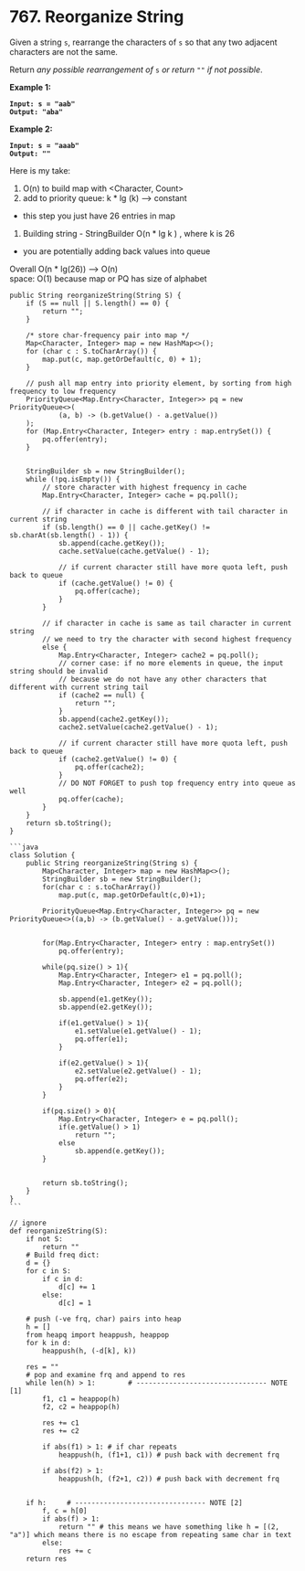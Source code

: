 # 767. Reorganize String

Given a string `s`, rearrange the characters of `s` so that any two adjacent characters are not the same.

Return _any possible rearrangement of_ `s` _or return_ `""` _if not possible_.

&#x20;

**Example 1:**

<pre><code><strong>Input: s = "aab"
</strong><strong>Output: "aba"
</strong></code></pre>

**Example 2:**

<pre><code><strong>Input: s = "aaab"
</strong><strong>Output: ""
</strong></code></pre>

Here is my take:

1. O(n) to build map with \<Character, Count>
2. add to priority queue: k \* lg (k) --> constant

* this step you just have 26 entries in map

1. Building string - StringBuilder O(n \* lg k ) , where k is 26

* you are potentially adding back values into queue

Overall O(n \* lg(26)) --> O(n)\
space: O(1) because map or PQ has size of alphabet

````
public String reorganizeString(String S) {
    if (S == null || S.length() == 0) {
        return "";
    }

    /* store char-frequency pair into map */
    Map<Character, Integer> map = new HashMap<>();
    for (char c : S.toCharArray()) {
        map.put(c, map.getOrDefault(c, 0) + 1);
    }

    // push all map entry into priority element, by sorting from high frequency to low frequency
    PriorityQueue<Map.Entry<Character, Integer>> pq = new PriorityQueue<>(
            (a, b) -> (b.getValue() - a.getValue())
    );
    for (Map.Entry<Character, Integer> entry : map.entrySet()) {
        pq.offer(entry);
    }


    StringBuilder sb = new StringBuilder();
    while (!pq.isEmpty()) {
        // store character with highest frequency in cache
        Map.Entry<Character, Integer> cache = pq.poll();

        // if character in cache is different with tail character in current string
        if (sb.length() == 0 || cache.getKey() != sb.charAt(sb.length() - 1)) {
            sb.append(cache.getKey());
            cache.setValue(cache.getValue() - 1);

            // if current character still have more quota left, push back to queue
            if (cache.getValue() != 0) {
                pq.offer(cache);
            }
        }

        // if character in cache is same as tail character in current string
        // we need to try the character with second highest frequency
        else {
            Map.Entry<Character, Integer> cache2 = pq.poll();
            // corner case: if no more elements in queue, the input string should be invalid
            // because we do not have any other characters that different with current string tail
            if (cache2 == null) {
                return "";
            }
            sb.append(cache2.getKey());
            cache2.setValue(cache2.getValue() - 1);
            
            // if current character still have more quota left, push back to queue
            if (cache2.getValue() != 0) {
                pq.offer(cache2);
            }
            // DO NOT FORGET to push top frequency entry into queue as well
            pq.offer(cache);
        }
    }
    return sb.toString();
}

```java
class Solution {
    public String reorganizeString(String s) {
        Map<Character, Integer> map = new HashMap<>();
        StringBuilder sb = new StringBuilder();
        for(char c : s.toCharArray())
            map.put(c, map.getOrDefault(c,0)+1);

        PriorityQueue<Map.Entry<Character, Integer>> pq = new PriorityQueue<>((a,b) -> (b.getValue() - a.getValue()));
        

        for(Map.Entry<Character, Integer> entry : map.entrySet())
            pq.offer(entry);

        while(pq.size() > 1){
            Map.Entry<Character, Integer> e1 = pq.poll();
            Map.Entry<Character, Integer> e2 = pq.poll();

            sb.append(e1.getKey());
            sb.append(e2.getKey());
            
            if(e1.getValue() > 1){
                e1.setValue(e1.getValue() - 1);
                pq.offer(e1);
            }
                
            if(e2.getValue() > 1){
                e2.setValue(e2.getValue() - 1);
                pq.offer(e2);
            }
        }

        if(pq.size() > 0){
            Map.Entry<Character, Integer> e = pq.poll();
            if(e.getValue() > 1)
                return "";
            else
                sb.append(e.getKey());
        }


        return sb.toString();
    }
}
```

// ignore
def reorganizeString(S):   
	if not S:
		return ""
	# Build freq dict:
	d = {}
	for c in S:
		if c in d:
			d[c] += 1
		else:
			d[c] = 1

	# push (-ve frq, char) pairs into heap
	h = []
	from heapq import heappush, heappop
	for k in d:
		heappush(h, (-d[k], k))

	res = ""
	# pop and examine frq and append to res
	while len(h) > 1:        # -------------------------------- NOTE [1]
		f1, c1 = heappop(h)
		f2, c2 = heappop(h)

		res += c1
		res += c2

		if abs(f1) > 1: # if char repeats
			heappush(h, (f1+1, c1)) # push back with decrement frq

		if abs(f2) > 1: 
			heappush(h, (f2+1, c2)) # push back with decrement frq


	if h:     # -------------------------------- NOTE [2]
		f, c = h[0]
		if abs(f) > 1: 
			return "" # this means we have something like h = [(2, "a")] which means there is no escape from repeating same char in text
		else:
			res += c
	return res
````
